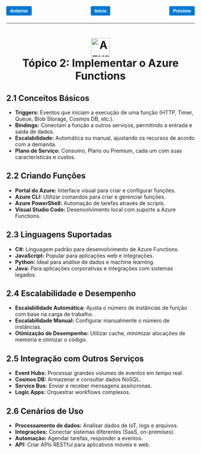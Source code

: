 <!-- markmap -->
<style>
.button {
  padding: 5px 10px;
  font-size: 12px;
  font-weight: bold;
  text-align: center;
  text-decoration: none;
  background-color: #0078d4;
  color: white;
  border-radius: 3px;
  transition: background-color 0.3s;
}

.button:hover {
  background-color: #005a9e;
}

.button-container {
  display: flex;
  justify-content: space-between;
  align-items: center;
  margin-bottom: 10px;
}

.divider {
  border-top: 1px solid rgb(65, 66, 67); /* Tom de cinza das linhas do Markdown */
  margin: 20px 0;
}
</style>

<div class="button-container">
  <a href="topico_1_implementar_aplicativos_web_do_servico_de_aplicativo_do_azure.md" class="button">Anterior</a>
  <a href="az-204_markmap.md" class="button">Início</a>
  <a href="topico_3_desenvolver_solucoes_que_usam_o_armazenamento_de_blobs.md" class="button">Próximo</a>
</div>

<div class="divider"></div>

# <div style="text-align: center; width:100%;"><img src="https://learn.microsoft.com/pt-br/training/achievements/az-204-implement-azure-functions.svg" alt="Azure Functions" width="50" height="50"> <br /> **Tópico 2: Implementar o Azure Functions**</div>

## **2.1 Conceitos Básicos**

* **Triggers:** Eventos que iniciam a execução de uma função (HTTP, Timer, Queue, Blob Storage, Cosmos DB, etc.).
* **Bindings:** Conectam a função a outros serviços, permitindo a entrada e saída de dados.
* **Escalabilidade:** Automática ou manual, ajustando os recursos de acordo com a demanda.
* **Plano de Serviço:** Consumo, Plano ou Premium, cada um com suas características e custos.

## **2.2 Criando Funções**

* **Portal do Azure:** Interface visual para criar e configurar funções.
* **Azure CLI:** Utilizar comandos para criar e gerenciar funções.
* **Azure PowerShell:** Automação de tarefas através de scripts.
* **Visual Studio Code:** Desenvolvimento local com suporte a Azure Functions.

## **2.3 Linguagens Suportadas**

* **C#:** Linguagem padrão para desenvolvimento de Azure Functions.
* **JavaScript:** Popular para aplicações web e integrações.
* **Python:** Ideal para análise de dados e machine learning.
* **Java:** Para aplicações corporativas e integrações com sistemas legados.

## **2.4 Escalabilidade e Desempenho**

* **Escalabilidade Automática:** Ajusta o número de instâncias de função com base na carga de trabalho.
* **Escalabilidade Manual:** Configurar manualmente o número de instâncias.
* **Otimização de Desempenho:** Utilizar cache, minimizar alocações de memória e otimizar o código.

## **2.5 Integração com Outros Serviços**

* **Event Hubs:** Processar grandes volumes de eventos em tempo real.
* **Cosmos DB:** Armazenar e consultar dados NoSQL.
* **Service Bus:** Enviar e receber mensagens assíncronas.
* **Logic Apps:** Orquestrar workflows complexos.

## **2.6 Cenários de Uso**

* **Processamento de dados:** Analisar dados de IoT, logs e arquivos.
* **Integrações:** Conectar sistemas diferentes (SaaS, on-premises).
* **Automação:** Agendar tarefas, responder a eventos.
* **API:** Criar APIs RESTful para aplicativos móveis e web.
